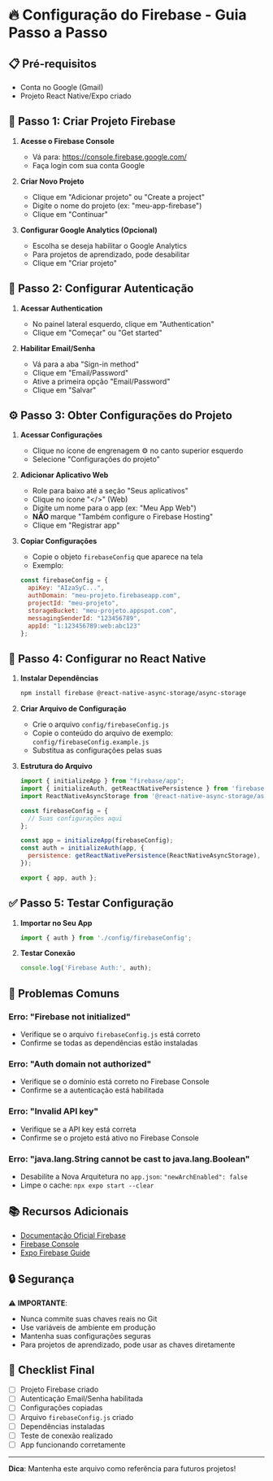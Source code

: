 # 🔥 Configuração do Firebase - Guia Passo a Passo

## 📋 Pré-requisitos
- Conta no Google (Gmail)
- Projeto React Native/Expo criado

## 🚀 Passo 1: Criar Projeto Firebase

1. **Acesse o Firebase Console**
   - Vá para: https://console.firebase.google.com/
   - Faça login com sua conta Google

2. **Criar Novo Projeto**
   - Clique em "Adicionar projeto" ou "Create a project"
   - Digite o nome do projeto (ex: "meu-app-firebase")
   - Clique em "Continuar"

3. **Configurar Google Analytics (Opcional)**
   - Escolha se deseja habilitar o Google Analytics
   - Para projetos de aprendizado, pode desabilitar
   - Clique em "Criar projeto"

## 🔐 Passo 2: Configurar Autenticação

1. **Acessar Authentication**
   - No painel lateral esquerdo, clique em "Authentication"
   - Clique em "Começar" ou "Get started"

2. **Habilitar Email/Senha**
   - Vá para a aba "Sign-in method"
   - Clique em "Email/Password"
   - Ative a primeira opção "Email/Password"
   - Clique em "Salvar"

## ⚙️ Passo 3: Obter Configurações do Projeto

1. **Acessar Configurações**
   - Clique no ícone de engrenagem ⚙️ no canto superior esquerdo
   - Selecione "Configurações do projeto"

2. **Adicionar Aplicativo Web**
   - Role para baixo até a seção "Seus aplicativos"
   - Clique no ícone "</>" (Web)
   - Digite um nome para o app (ex: "Meu App Web")
   - **NÃO** marque "Também configure o Firebase Hosting"
   - Clique em "Registrar app"

3. **Copiar Configurações**
   - Copie o objeto `firebaseConfig` que aparece na tela
   - Exemplo:
   ```javascript
   const firebaseConfig = {
     apiKey: "AIzaSyC...",
     authDomain: "meu-projeto.firebaseapp.com",
     projectId: "meu-projeto",
     storageBucket: "meu-projeto.appspot.com",
     messagingSenderId: "123456789",
     appId: "1:123456789:web:abc123"
   };
   ```

## 📱 Passo 4: Configurar no React Native

1. **Instalar Dependências**
   ```bash
   npm install firebase @react-native-async-storage/async-storage
   ```

2. **Criar Arquivo de Configuração**
   - Crie o arquivo `config/firebaseConfig.js`
   - Copie o conteúdo do arquivo de exemplo: `config/firebaseConfig.example.js`
   - Substitua as configurações pelas suas

3. **Estrutura do Arquivo**
   ```javascript
   import { initializeApp } from "firebase/app";
   import { initializeAuth, getReactNativePersistence } from 'firebase/auth';
   import ReactNativeAsyncStorage from '@react-native-async-storage/async-storage';

   const firebaseConfig = {
     // Suas configurações aqui
   };

   const app = initializeApp(firebaseConfig);
   const auth = initializeAuth(app, {
     persistence: getReactNativePersistence(ReactNativeAsyncStorage),
   });

   export { app, auth };
   ```

## ✅ Passo 5: Testar Configuração

1. **Importar no Seu App**
   ```javascript
   import { auth } from './config/firebaseConfig';
   ```

2. **Testar Conexão**
   ```javascript
   console.log('Firebase Auth:', auth);
   ```

## 🚨 Problemas Comuns

### Erro: "Firebase not initialized"
- Verifique se o arquivo `firebaseConfig.js` está correto
- Confirme se todas as dependências estão instaladas

### Erro: "Auth domain not authorized"
- Verifique se o domínio está correto no Firebase Console
- Confirme se a autenticação está habilitada

### Erro: "Invalid API key"
- Verifique se a API key está correta
- Confirme se o projeto está ativo no Firebase Console

### Erro: "java.lang.String cannot be cast to java.lang.Boolean"
- Desabilite a Nova Arquitetura no `app.json`: `"newArchEnabled": false`
- Limpe o cache: `npx expo start --clear`

## 📚 Recursos Adicionais

- [Documentação Oficial Firebase](https://firebase.google.com/docs)
- [Firebase Console](https://console.firebase.google.com/)
- [Expo Firebase Guide](https://docs.expo.dev/guides/using-firebase/)

## 🔒 Segurança

⚠️ **IMPORTANTE**: 
- Nunca commite suas chaves reais no Git
- Use variáveis de ambiente em produção
- Mantenha suas configurações seguras
- Para projetos de aprendizado, pode usar as chaves diretamente

## 📝 Checklist Final

- [ ] Projeto Firebase criado
- [ ] Autenticação Email/Senha habilitada
- [ ] Configurações copiadas
- [ ] Arquivo `firebaseConfig.js` criado
- [ ] Dependências instaladas
- [ ] Teste de conexão realizado
- [ ] App funcionando corretamente

---

**Dica**: Mantenha este arquivo como referência para futuros projetos!
